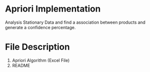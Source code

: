 # Apriori Implementation
Analysis Stationary Data and find a association between products and generate a confidence percentage.

# File Description
  1. Apriori Algorithm (Excel File)
  2. README
